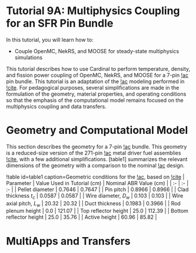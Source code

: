 # Tutorial 9A: Multiphysics Coupling for an SFR Pin Bundle

In this tutorial, you will learn how to:

- Couple OpenMC, NekRS, and MOOSE for steady-state multiphysics simulations

This tutorial describes how to use Cardinal to perform temperature, density,
and fission power coupling of OpenMC, NekRS, and MOOSE for a 7-pin [!ac](SFR)
pin bundle. This tutorial is an adaptation of the [!ac](SFR) modeling
performed in [!cite](novak2022). For pedagogical purposes,
several simplifications are made
in the formulation of the geometry, material properties, and operating conditions
so that the emphasis of the computational model remains focused on the
multiphysics coupling and data transfers.

# Geometry and Computational Model

This section describes the geometry for a 7-pin [!ac](SFR) bundle. This geometry
is a reduced-size version of the 271-pin [!ac](ABR) metal driver fuel assemblies [!cite](abr),
with a few additional simplifications.
[table1] summarizes the relevant dimensions of the geometry with a comparison to the nominal
[!ac](ABR) design.

!table id=table1 caption=Geometric conditions for the [!ac](ABR), based on [!cite](abr)
| Parameter | Value Used in Tutorial (cm) | Nominal ABR Value (cm) |
| :- | :- | :- |
| Pellet diameter | 0.7646 | 0.7647 |
| Pin pitch | 0.8966 | 0.8966 |
| Clad thickness $t_c$ | 0.0587 | 0.0587 |
| Wire diameter, $D_w$ | 0.103 | 0.103 |
| Wire axial pitch, $L_w$ | 20.32 | 20.32 |
| Duct thickness | 0.1983 | 0.3966 |
| Rod plenum height | 0.0 | 121.07 |
| Top reflector height | 25.0 | 112.39 |
| Bottom reflector height | 25.0 | 35.76 |
| Active height | 60.96 | 85.82 |

# MultiApps and Transfers
